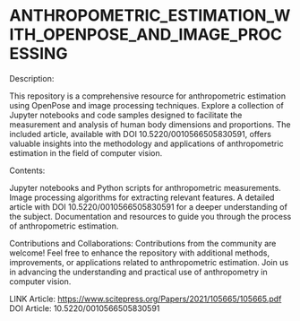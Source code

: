# ANTHROPOMETRIC_ESTIMATION_WITH_OPENPOSE_AND_IMAGE_PROCESSING

Description:

This repository is a comprehensive resource for anthropometric estimation using OpenPose and image processing techniques. Explore a collection of Jupyter notebooks and code samples designed to facilitate the measurement and analysis of human body dimensions and proportions. The included article, available with DOI 10.5220/0010566505830591, offers valuable insights into the methodology and applications of anthropometric estimation in the field of computer vision.

Contents:

Jupyter notebooks and Python scripts for anthropometric measurements.
Image processing algorithms for extracting relevant features.
A detailed article with DOI 10.5220/0010566505830591 for a deeper understanding of the subject.
Documentation and resources to guide you through the process of anthropometric estimation.

Contributions and Collaborations:
Contributions from the community are welcome! Feel free to enhance the repository with additional methods, improvements, or applications related to anthropometric estimation. Join us in advancing the understanding and practical use of anthropometry in computer vision.

LINK Article: https://www.scitepress.org/Papers/2021/105665/105665.pdf
DOI Article: 10.5220/0010566505830591
